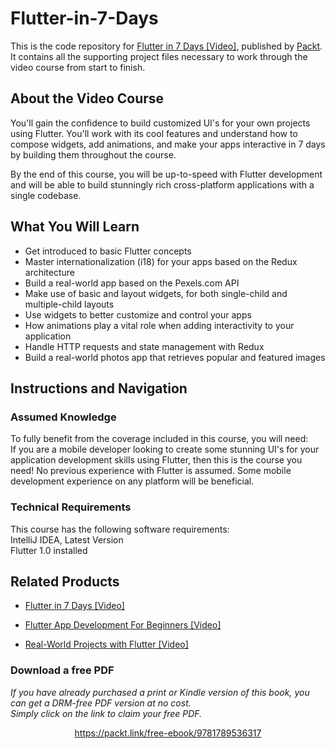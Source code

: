 # Flutter-in-7-Days
This is the code repository for [Flutter in 7 Days [Video]](https://www.packtpub.com/application-development/flutter-7-days-video), published by [Packt](https://www.packtpub.com/?utm_source=github). It contains all the supporting project files necessary to work through the video course from start to finish.
## About the Video Course
You'll gain the confidence to build customized UI's for your own projects using Flutter. You'll work with its cool features and understand how to compose widgets, add animations, and make your apps interactive in 7 days by building them throughout the course.

By the end of this course, you will be up-to-speed with Flutter development and will be able to build stunningly rich cross-platform applications with a single codebase.

<H2>What You Will Learn</H2>
<DIV class=book-info-will-learn-text>
<UL>
<LI> Get introduced to basic Flutter concepts
<LI> Master internationalization (i18) for your apps based on the Redux architecture
<LI> Build a real-world app based on the Pexels.com API
<LI> Make use of basic and layout widgets, for both single-child and multiple-child layouts
<LI> Use widgets to better customize and control your apps
<LI> How animations play a vital role when adding interactivity to your application
<LI> Handle HTTP requests and state management with Redux
<LI> Build a real-world photos app that retrieves popular and featured images </UL></DIV>

## Instructions and Navigation
### Assumed Knowledge
To fully benefit from the coverage included in this course, you will need:<br/>
If you are a mobile developer looking to create some stunning UI's for your application development skills using Flutter, then this is the course you need! No previous experience with Flutter is assumed. Some mobile development experience on any platform will be beneficial.
### Technical Requirements
This course has the following software requirements:<br/>
IntelliJ IDEA, Latest Version <br/>
Flutter 1.0 installed




## Related Products
* [Flutter in 7 Days [Video]](https://www.packtpub.com/application-development/flutter-7-days-video)

* [Flutter App Development For Beginners [Video]](https://www.packtpub.com/application-development/flutter-app-development-beginners-video)

* [Real-World Projects with Flutter [Video]](https://www.packtpub.com/application-development/real-world-projects-flutter-video)
### Download a free PDF

 <i>If you have already purchased a print or Kindle version of this book, you can get a DRM-free PDF version at no cost.<br>Simply click on the link to claim your free PDF.</i>
<p align="center"> <a href="https://packt.link/free-ebook/9781789536317">https://packt.link/free-ebook/9781789536317 </a> </p>